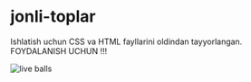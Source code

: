 # jonli-toplar
Ishlatish uchun CSS va HTML fayllarini oldindan tayyorlangan. FOYDALANISH UCHUN !!!

![live balls](https://ibb.co/whvKnxG)

